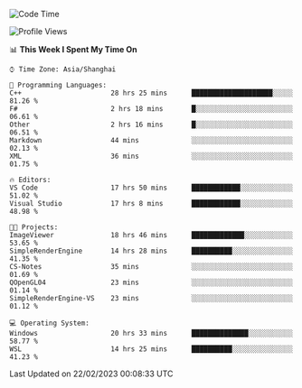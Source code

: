 <!--START_SECTION:waka-->
![Code Time](http://img.shields.io/badge/Code%20Time-678%20hrs%2018%20mins-blue)

![Profile Views](http://img.shields.io/badge/Profile%20Views-1-blue)

📊 **This Week I Spent My Time On** 

```text
⌚︎ Time Zone: Asia/Shanghai

💬 Programming Languages: 
C++                      28 hrs 25 mins      ████████████████████░░░░░   81.26 % 
F#                       2 hrs 18 mins       █░░░░░░░░░░░░░░░░░░░░░░░░   06.61 % 
Other                    2 hrs 16 mins       █░░░░░░░░░░░░░░░░░░░░░░░░   06.51 % 
Markdown                 44 mins             ░░░░░░░░░░░░░░░░░░░░░░░░░   02.13 % 
XML                      36 mins             ░░░░░░░░░░░░░░░░░░░░░░░░░   01.75 % 

🔥 Editors: 
VS Code                  17 hrs 50 mins      ████████████░░░░░░░░░░░░░   51.02 % 
Visual Studio            17 hrs 8 mins       ████████████░░░░░░░░░░░░░   48.98 % 

🐱‍💻 Projects: 
ImageViewer              18 hrs 46 mins      █████████████░░░░░░░░░░░░   53.65 % 
SimpleRenderEngine       14 hrs 28 mins      ██████████░░░░░░░░░░░░░░░   41.35 % 
CS-Notes                 35 mins             ░░░░░░░░░░░░░░░░░░░░░░░░░   01.69 % 
QOpenGL04                23 mins             ░░░░░░░░░░░░░░░░░░░░░░░░░   01.14 % 
SimpleRenderEngine-VS    23 mins             ░░░░░░░░░░░░░░░░░░░░░░░░░   01.12 % 

💻 Operating System: 
Windows                  20 hrs 33 mins      ██████████████░░░░░░░░░░░   58.77 % 
WSL                      14 hrs 25 mins      ██████████░░░░░░░░░░░░░░░   41.23 % 

```


 Last Updated on 22/02/2023 00:08:33 UTC
<!--END_SECTION:waka-->